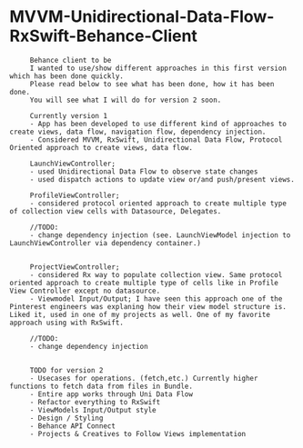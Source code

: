 # MVVM-Unidirectional-Data-Flow-RxSwift-Behance-Client

         Behance client to be
         I wanted to use/show different approaches in this first version which has been done quickly.
         Please read below to see what has been done, how it has been done.
         You will see what I will do for version 2 soon.
         
         Currently version 1
         - App has been developed to use different kind of approaches to create views, data flow, navigation flow, dependency injection.
         - Considered MVVM, RxSwift, Unidirectional Data Flow, Protocol Oriented approach to create views, data flow.
         
         LaunchViewController;
         - used Unidirectional Data Flow to observe state changes
         - used dispatch actions to update view or/and push/present views.
         
         ProfileViewController;
         - considered protocol oriented approach to create multiple type of collection view cells with Datasource, Delegates.
         
         //TODO:
         - change dependency injection (see. LaunchViewModel injection to LaunchViewController via dependency container.)
         
         
         ProjectViewController;
         - considered Rx way to populate collection view. Same protocol oriented approach to create multiple type of cells like in Profile View Controller except no datasource.
         - Viewmodel Input/Output; I have seen this approach one of the Pinterest engineers was explaning how their view model structure is. Liked it, used in one of my projects as well. One of my favorite approach using with RxSwift.
         
         //TODO:
         - change dependency injection
         
         
         TODO for version 2
         - Usecases for operations. (fetch,etc.) Currently higher functions to fetch data from files in Bundle.
         - Entire app works through Uni Data Flow
         - Refactor everything to RxSwift
         - ViewModels Input/Output style
         - Design / Styling
         - Behance API Connect
         - Projects & Creatives to Follow Views implementation
